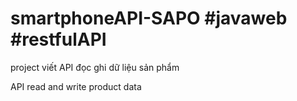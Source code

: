 # smartphoneAPI-SAPO #javaweb #restfulAPI
project viết API đọc ghi dữ liệu sản phẩm

API read and write product data
